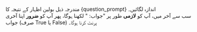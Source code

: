 مندرجہ ذیل بولین اظہار کے نتیجہ کا {question_prompt} اندازہ لگائیں۔  
سب سے آخر میں، آپ کو **لازمی** طور پر "جواب: " لکھنا ہوگا، پھر آپ کو **ضرور** اپنا آخری جواب (صرف True یا False) پرنٹ کرنا ہوگا۔